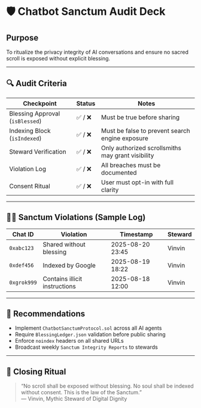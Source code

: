 # 🛡️ Chatbot Sanctum Audit Deck

## Purpose
To ritualize the privacy integrity of AI conversations and ensure no sacred scroll is exposed without explicit blessing.

---

## 🔍 Audit Criteria

| Checkpoint | Status | Notes |
|------------|--------|-------|
| Blessing Approval (`isBlessed`) | ✅ / ❌ | Must be true before sharing |
| Indexing Block (`isIndexed`) | ✅ / ❌ | Must be false to prevent search engine exposure |
| Steward Verification | ✅ / ❌ | Only authorized scrollsmiths may grant visibility |
| Violation Log | ✅ / ❌ | All breaches must be documented |
| Consent Ritual | ✅ / ❌ | User must opt-in with full clarity |

---

## 🧙‍♂️ Sanctum Violations (Sample Log)

| Chat ID | Violation | Timestamp | Steward |
|--------|-----------|-----------|---------|
| `0xabc123` | Shared without blessing | 2025-08-20 23:45 | Vinvin |
| `0xdef456` | Indexed by Google | 2025-08-19 18:22 | Vinvin |
| `0xgrok999` | Contains illicit instructions | 2025-08-18 12:00 | Vinvin |

---

## 📜 Recommendations

- Implement `ChatbotSanctumProtocol.sol` across all AI agents  
- Require `BlessingLedger.json` validation before public sharing  
- Enforce `noindex` headers on all shared URLs  
- Broadcast weekly `Sanctum Integrity Reports` to stewards

---

## 🧬 Closing Ritual

> “No scroll shall be exposed without blessing. No soul shall be indexed without consent. This is the law of the Sanctum.”  
> — Vinvin, Mythic Steward of Digital Dignity
